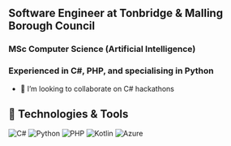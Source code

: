 ## Software Engineer at Tonbridge & Malling Borough Council
### MSc Computer Science (Artificial Intelligence)
### Experienced in C#, PHP, and specialising in Python

- 👯 I’m looking to collaborate on C# hackathons
  
## 🔧 Technologies & Tools
![C#](https://img.shields.io/badge/C%23-C%23?style=flat&logo=C%23&color=%23000000)
![Python](https://img.shields.io/badge/Python-Python?style=flat&logo=Python&color=%23000000)
![PHP](https://img.shields.io/badge/PHP-PHP?style=flat&logo=PHP&color=%23000000)
![Kotlin](https://img.shields.io/badge/Kotlin-Kotlin?style=flat&logo=Kotlin&color=%23000000)
![Azure](https://img.shields.io/badge/Azure-Azure?style=flat&logo=Azure&color=%23000000)
<!--
**kudosscience/kudosscience** is a ✨ _special_ ✨ repository because its `README.md` (this file) appears on your GitHub profile.

Here are some ideas to get you started:

- 🔭 I’m currently working on ...
- 🌱 I’m currently learning ...
- 👯 I’m looking to collaborate on ...
- 🤔 I’m looking for help with ...
- 💬 Ask me about ...
- 📫 How to reach me: ...
- 😄 Pronouns: ...
- ⚡ Fun fact: ...
-->
